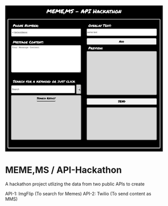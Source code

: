 ![Final version](./assets/img/meme-ms.png)
# MEME,MS / API-Hackathon
A hackathon project utlizing the data from two public APIs to create

API-1: ImgFlip (To search for Memes)
API-2: Twilio (To send content as MMS)
